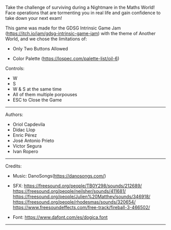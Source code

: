 Take the challenge of surviving during a Nightmare in the Maths World! 
Face operations that are tormenting you in real life and gain confidence to take down your next exam!

This game was made for the GDSG Intrinsic Game Jam​​​ (https://itch.io/jam/gdsg-intrinsic-game-jam) with the theme of Another World, and we chose the limitations of:

- Only Two Buttons Allowed

- Color Palette​​ (https://lospec.com/palette-list/oil-6)

Controls:
- W
- S
- W & S at the same time
- All of them multiple porpouses
- ESC to Close the Game
------------------------
Authors:

- Oriol Capdevila
- Dídac Llop
- Enric Pérez
- José Antonio Prieto 
- Víctor Segura
- Ivan Ropero
------------------------
Credits:

- Music: DanoSongs(https://danosongs.com/)
- SFX:
https://freesound.org/people/TB0Y298/sounds/212689/
https://freesound.org/people/neilsher/sounds/411681/
https://freesound.org/people/Julien%20Matthey/sounds/346918/
https://freesound.org/people/rhodesmas/sounds/320654/
https://www.freesoundeffects.com/free-track/fireball-3-466502/

- Font: https://www.dafont.com/es/dogica.font
------------------------

